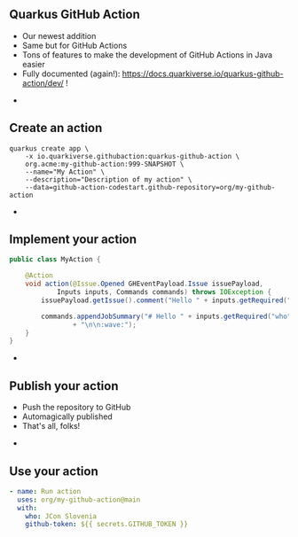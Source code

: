 ## Quarkus GitHub Action

* Our newest addition
* Same but for GitHub Actions
* Tons of features to make the development of GitHub Actions  in Java easier
* Fully documented (again!): https://docs.quarkiverse.io/quarkus-github-action/dev/ !

-

## Create an action

```
quarkus create app \
    -x io.quarkiverse.githubaction:quarkus-github-action \
    org.acme:my-github-action:999-SNAPSHOT \
    --name="My Action" \
    --description="Description of my action" \
    --data=github-action-codestart.github-repository=org/my-github-action
```

-

## Implement your action

```java
public class MyAction {

    @Action
    void action(@Issue.Opened GHEventPayload.Issue issuePayload,
            Inputs inputs, Commands commands) throws IOException {
        issuePayload.getIssue().comment("Hello " + inputs.getRequired("who"));

        commands.appendJobSummary("# Hello " + inputs.getRequired("who")
                + "\n\n:wave:");
    }
}
```

-

## Publish your action

* Push the repository to GitHub
* Automagically published
* That's all, folks!

-

## Use your action

```yaml
- name: Run action
  uses: org/my-github-action@main
  with:
    who: JCon Slovenia
    github-token: ${{ secrets.GITHUB_TOKEN }}
```
